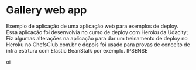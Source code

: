 # Gallery web app

Exemplo de aplicação de uma aplicação web para exemplos de deploy.
Essa aplicação foi desenvolvia no curso de deploy com Heroku da Udacity;
Fiz algumas alterações na aplicação para dar um treinamento de deploy no Heroku
no ChefsClub.com.br e depois foi usado para provas de conceito de infra estrtura
com Elastic BeanStalk por exemplo. IPSENSE

oi
